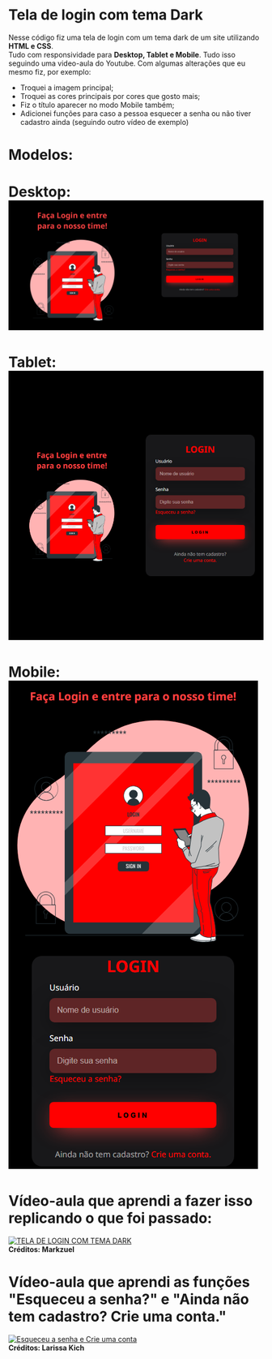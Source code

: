 # Tela de login com tema Dark
Nesse código fiz uma tela de login com um tema dark de um site utilizando **HTML e CSS**.<br>
Tudo com responsividade para **Desktop, Tablet e Mobile**. Tudo isso seguindo uma video-aula do Youtube. Com algumas alterações que eu mesmo fiz, por exemplo:<br>
- Troquei a imagem principal;
- Troquei as cores principais por cores que gosto mais;
- Fiz o título aparecer no modo Mobile também;
- Adicionei funções para caso a pessoa esquecer a senha ou não tiver cadastro ainda (seguindo outro vídeo de exemplo)
# Modelos:
# Desktop:<br>![Preview Desktop](./preview/preview_desktop.png)
# Tablet:<br>![Preview Tablet](./preview/preview_tablet.png)
# Mobile:<br>![Preview Mobile](./preview/preview_mobile.png) 
# Vídeo-aula que aprendi a fazer isso replicando o que foi passado:
[![TELA DE LOGIN COM TEMA DARK](https://i.ytimg.com/vi/69-WfrVBli8/maxresdefault.jpg)](https://youtu.be/69-WfrVBli8)<br>**Créditos: Markzuel**
# Vídeo-aula que aprendi as funções "Esqueceu a senha?" e "Ainda não tem cadastro? Crie uma conta."
[![Esqueceu a senha e Crie uma conta](https://i.ytimg.com/vi/mpBfG3LajVA/hqdefault.jpg)](https://youtu.be/mpBfG3LajVA)<br>**Créditos: Larissa Kich**
